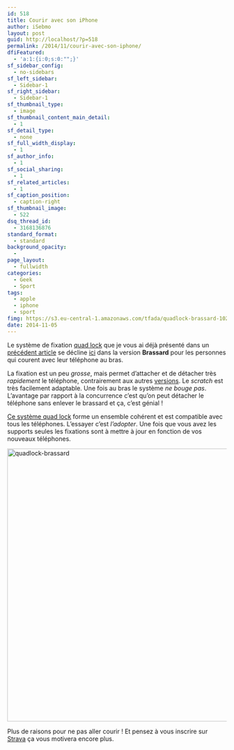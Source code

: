 ```yaml
---
id: 518
title: Courir avec son iPhone
author: iSebmo
layout: post
guid: http://localhost/?p=518
permalink: /2014/11/courir-avec-son-iphone/
dfiFeatured:
  - 'a:1:{i:0;s:0:"";}'
sf_sidebar_config:
  - no-sidebars
sf_left_sidebar:
  - Sidebar-1
sf_right_sidebar:
  - Sidebar-1
sf_thumbnail_type:
  - image
sf_thumbnail_content_main_detail:
  - 1
sf_detail_type:
  - none
sf_full_width_display:
  - 1
sf_author_info:
  - 1
sf_social_sharing:
  - 1
sf_related_articles:
  - 1
sf_caption_position:
  - caption-right
sf_thumbnail_image:
  - 522
dsq_thread_id:
  - 3168136876
standard_format:
  - standard
background_opacity:
  - 
page_layout:
  - fullwidth
categories:
  - Geek
  - Sport
tags:
  - apple
  - iphone
  - sport
fimg: https://s3.eu-central-1.amazonaws.com/tfada/quadlock-brassard-1024x683.jpg
date: 2014-11-05
---
```

Le système de fixation [quad lock][1] que je vous ai déjà présenté dans un [précédent article][2] se décline [ici][3] dans la version **Brassard** pour les personnes qui courent avec leur téléphone au bras.

La fixation est un peu *grosse*, mais permet d’attacher et de détacher très *rapidement* le téléphone, contrairement aux autres [versions][4]. Le *scratch* est très facilement adaptable. Une fois au bras le système *ne bouge pas*. L’avantage par rapport à la concurrence c’est qu’on peut détacher le téléphone sans enlever le brassard et ça, c’est génial !

[Ce système quad lock][1] forme un ensemble cohérent et est compatible avec tous les téléphones. L’essayer c’est *l’adopter*. Une fois que vous avez les supports seules les fixations sont à mettre à jour en fonction de vos nouveaux téléphones.

[<img class="aligncenter size-large wp-image-520" src="https://s3.eu-central-1.amazonaws.com/tfada/quadlock-brassard-1024x683.jpg" alt="quadlock-brassard" width="940" height="626" />][5]

Plus de raisons pour ne pas aller courir ! Et pensez à vous inscrire sur [Strava][6] ça vous motivera encore plus.

 [1]: http://www.amazon.fr/gp/product/B00J7H01Z6/ref=as_li_tl?ie=UTF8&camp=1642&creative=19458&creativeASIN=B00J7H01Z6&linkCode=as2&tag=tfadafr-21&linkId=5A7IS3BW5VO46MW7
 [2]: http://localhost/2014/06/fixation-iphone-quad-lock-pour-velo/
 [3]: http://localhost/2014/10/courir-avec-son-iphone/
 [4]: http://www.amazon.fr/gp/product/B00N3W0PRA/ref=as_li_tl?ie=UTF8&camp=1642&creative=19458&creativeASIN=B00N3W0PRA&linkCode=as2&tag=tfadafr-21&linkId=K3O4EVQGMFZZWEB3
 [5]: https://s3.eu-central-1.amazonaws.com/tfada/quadlock-brassard.jpg
 [6]: http://strava.com